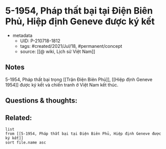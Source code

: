 # 5-1954, Pháp thất bại tại Điện Biên Phủ, Hiệp định Geneve được ký kết

- metadata
	- UID: P-210718-1812
	- tags: #created/2021/Jul/18, #permanent/concept 
	- source: [[@ wiki, Lịch sử Việt Nam]]

## Notes
5-1954, Pháp thất bại trọng [[Trận Điện Biên Phủ]], [[Hiệp định Geneve 1954]] được ký kết và chiến tranh ở Việt Nam kết thúc.

## Questions & thoughts:


## Related:
```dataview
list
from [[5-1954, Pháp thất bại tại Điện Biên Phủ, Hiệp định Geneve được ký kết]]
sort file.name asc
```